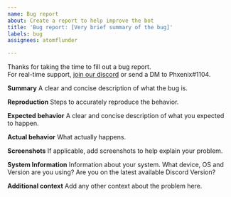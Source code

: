 ```yaml
---
name: Bug report
about: Create a report to help improve the bot
title: 'Bug report: [Very brief summary of the bug]'
labels: bug
assignees: atomflunder

---
```


Thanks for taking the time to fill out a bug report.   
For real-time support, [join our discord](https://discord.gg/ssbutg) or send a DM to Phxenix#1104.  

**Summary**
A clear and concise description of what the bug is.

**Reproduction**
Steps to accurately reproduce the behavior.

**Expected behavior**
A clear and concise description of what you expected to happen.

**Actual behavior**
What actually happens.

**Screenshots**
If applicable, add screenshots to help explain your problem.

**System Information**
Information about your system. What device, OS and Version are you using? Are you on the latest available Discord Version?

**Additional context**
Add any other context about the problem here.
